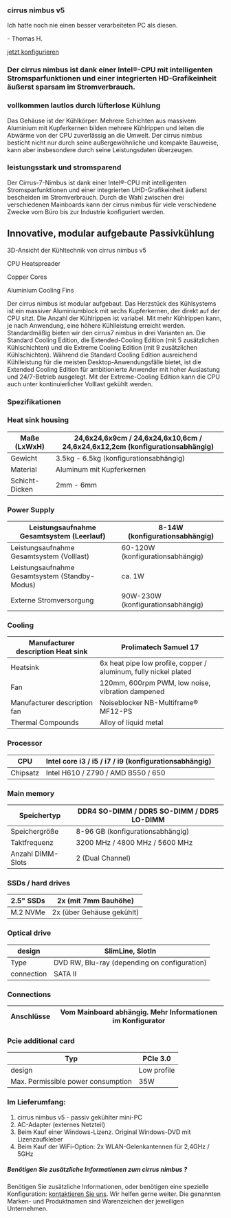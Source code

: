 ### cirrus nimbus v5 ###

Ich hatte noch nie einen besser verarbeiteten PC als diesen.

\- Thomas H.

[jetzt konfigurieren](https://www.cirrus7.com/produkte/cirrus7-nimbus/)

### Der cirrus nimbus ist dank einer Intel®-CPU mit intelligenten Stromsparfunktionen und einer integrierten HD-Grafikeinheit äußerst sparsam im Stromverbrauch. ###

### vollkommen lautlos durch lüfterlose Kühlung ###

Das Gehäuse ist der Kühlkörper. Mehrere Schichten aus massivem Aluminium mit Kupferkernen bilden mehrere Kühlrippen und leiten die Abwärme von der CPU zuverlässig an die Umwelt. Der cirrus nimbus besticht nicht nur durch seine außergewöhnliche und kompakte Bauweise, kann aber insbesondere durch seine Leistungsdaten überzeugen.

### leistungsstark und stromsparend ###

Der Cirrus-7-Nimbus ist dank einer Intel®-CPU mit intelligenten Stromsparfunktionen und einer integrierten UHD-Grafikeinheit äußerst bescheiden im Stromverbrauch. Durch die Wahl zwischen drei verschiedenen Mainboards kann der cirrus nimbus für viele verschiedene Zwecke vom Büro bis zur Industrie konfiguriert werden.

Innovative, modular aufgebaute Passivkühlung
----------

3D-Ansicht der Kühltechnik von cirrus nimbus v5

CPU Heatspreader

Copper Cores

Aluminium Cooling Fins

Der cirrus nimbus ist modular aufgebaut. Das Herzstück des Kühlsystems ist ein massiver Aluminiumblock mit sechs Kupferkernen, der direkt auf der CPU sitzt. Die Anzahl der Kühlrippen ist variabel. Mit mehr Kühlrippen kann, je nach Anwendung, eine höhere Kühlleistung erreicht werden. Standardmäßig bieten wir den cirrus7 nimbus in drei Varianten an. Die Standard Cooling Edition, die Extended-Cooling Edition (mit 5 zusätzlichen Kühlschichten) und die Extreme Cooling Edition (mit 9 zusätzlichen Kühlschichten). Während die Standard Cooling Edition ausreichend Kühlleistung für die meisten Desktop-Anwendungsfälle bietet, ist die Extended Cooling Edition für ambitionierte Anwender mit hoher Auslastung und 24/7-Betrieb ausgelegt. Mit der Extreme-Cooling Edition kann die CPU auch unter kontinuierlicher Volllast gekühlt werden.

### Spezifikationen ###

### Heat sink housing ###

| Maße (LxWxH) |24,6x24,6x9cm / 24,6x24,6x10,6cm / 24,6x24,6x12,2cm (konfigurationsabhängig)|
|--------------|----------------------------------------------------------------------------|
|   Gewicht    |                   3.5kg - 6.5kg (konfigurationsabhängig)                   |
|   Material   |                         Aluminum mit Kupferkernen                          |
|Schicht-Dicken|                                 2mm - 6mm                                  |

### Power Supply ###

|  Leistungsaufnahme Gesamtsystem (Leerlauf)   | 8-14W (konfigurationsabhängig)  |
|----------------------------------------------|---------------------------------|
|  Leistungsaufnahme Gesamtsystem (Volllast)   |60-120W (konfigurationsabhängig) |
|Leistungsaufnahme Gesamtsystem (Standby-Modus)|             ca. 1W              |
|           Externe Stromversorgung            |90W-230W (konfigurationsabhängig)|

### Cooling ###

|Manufacturer description Heat sink|                     Prolimatech Samuel 17                      |
|----------------------------------|----------------------------------------------------------------|
|             Heatsink             |6x heat pipe low profile, copper / aluminum, fully nickel plated|
|               Fan                |        120mm, 600rpm PWM, low noise, vibration dampened        |
|   Manufacturer description fan   |              Noiseblocker NB-Multiframe® MF12-PS               |
|        Thermal Compounds         |                     Alloy of liquid metal                      |

### Processor ###

|  CPU   |Intel core i3 / i5 / i7 / i9 (konfigurationsabhängig)|
|--------|-----------------------------------------------------|
|Chipsatz|         Intel H610 / Z790 / AMD B550 / 650          |

### Main memory ###

|   Speichertyp   |DDR4 SO-DIMM / DDR5 SO-DIMM / DDR5 LO-DIMM|
|-----------------|------------------------------------------|
|  Speichergröße  |     8-96 GB (konfigurationsabhängig)     |
|  Taktfrequenz   |      3200 MHz / 4800 MHz / 5600 MHz      |
|Anzahl DIMM-Slots|             2 (Dual Channel)             |

### SSDs / hard drives ###

|2.5" SSDs|  2x (mit 7mm Bauhöhe)   |
|---------|-------------------------|
|M.2 NVMe |2x (über Gehäuse gekühlt)|

### Optical drive ###

|  design  |              SlimLine, SlotIn              |
|----------|--------------------------------------------|
|   Type   |DVD RW, Blu-ray (depending on configuration)|
|connection|                  SATA II                   |

### Connections ###

|Anschlüsse|Vom Mainboard abhängig. Mehr Informationen im Konfigurator|
|----------|----------------------------------------------------------|

### Pcie additional card ###

|               Typ                | PCIe 3.0  |
|----------------------------------|-----------|
|              design              |Low profile|
|Max. Permissible power consumption|    35W    |

### Im Lieferumfang: ###

1. cirrus nimbus v5 - passiv gekühlter mini-PC
2. AC-Adapter (externes Netzteil)
3. Beim Kauf einer Windows-Lizenz. Original Windows-DVD mit Lizenzaufkleber
4. Beim Kauf der WiFi-Option: 2x WLAN-Gelenkantennen für 2,4GHz / 5GHz

##### Benötigen Sie zusätzliche Informationen zum cirrus nimbus ? #####

Benötigen Sie zusätzliche Informationen, oder benötigen eine spezielle Konfiguration: [kontaktieren Sie uns](https://www.cirrus7.com/contacts). Wir helfen gerne weiter. Die genannten Marken- und Produktnamen sind Warenzeichen der jeweiligen Unternehmen.
